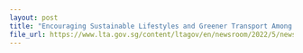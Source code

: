 ```yaml
---
layout: post
title: "Encouraging Sustainable Lifestyles and Greener Transport Among Students"
file_url: https://www.lta.gov.sg/content/ltagov/en/newsroom/2022/5/news-releases/encouraging_sustainable_lifestyles_and_greener_transport.html
---
```

